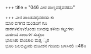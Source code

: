 +++
title = "046 ವೀರ ಪಾಣ್ಡವರೈವರರಸು"

+++
ವೀರ ಪಾಂಡವರೈವರರಸು ಕು   
ಮಾರ ವರ್ಗದ ಮಂಡವಿಗೆ ಗೂ  
ಡಾರಗಳನೊಳಕೊಂಡು ಬಿಗಿದವು ತಳಿಯ ಕಟ್ಟುಗಳು   
ವಾರಣದ ಸಾಲುಗಳ ಸುತ್ತಲು   
ಭಾರಿಸಿತು ಪಾಂಚಾಲ ಮತ್ಸ ್ಯರ   
ಭೂರಿ ಬಲಬಿಟ್ಟುದು ಮಹೀಶನ ಗುಡಿಯ ಬಳಸಿನಲಿ    ॥46॥